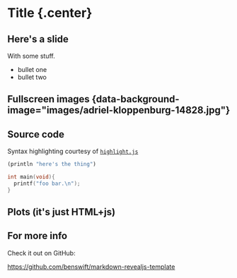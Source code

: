 <!--
 !-- Copyright (C) 2017  Ben Swift
 !--
 !-- Permission is hereby granted, free of charge, to any person obtaining a copy
 !-- of this software and associated documentation files (the "Software"), to deal
 !-- in the Software without restriction, including without limitation the rights
 !-- to use, copy, modify, merge, publish, distribute, sublicense, and/or sell
 !-- copies of the Software, and to permit persons to whom the Software is
 !-- furnished to do so, subject to the following conditions:
 !-- The above copyright notice and this permission notice shall be included in
 !-- all copies or substantial portions of the Software.
 !--
 !-- THE SOFTWARE IS PROVIDED "AS IS", WITHOUT WARRANTY OF ANY KIND, EXPRESS OR
 !-- IMPLIED, INCLUDING BUT NOT LIMITED TO THE WARRANTIES OF MERCHANTABILITY,
 !-- FITNESS FOR A PARTICULAR PURPOSE AND NONINFRINGEMENT. IN NO EVENT SHALL THE
 !-- AUTHORS OR COPYRIGHT HOLDERS BE LIABLE FOR ANY CLAIM, DAMAGES OR OTHER
 !-- LIABILITY, WHETHER IN AN ACTION OF CONTRACT, TORT OR OTHERWISE, ARISING FROM,
 !-- OUT OF OR IN CONNECTION WITH THE SOFTWARE OR THE USE OR OTHER DEALINGS IN
 !-- THE SOFTWARE.
  -->

# Title {.center}

## Here's a slide

With some stuff.

- bullet one
- bullet two

## Fullscreen images {data-background-image="images/adriel-kloppenburg-14828.jpg"}

## Source code

Syntax highlighting courtesy of [`highlight.js`](https://highlightjs.org/)

```scheme
(println "here's the thing")
```

```c
int main(void){
  printf("foo bar.\n");
}
```

## Plots (it's just HTML+js)

<div id="tester" style="width=90vw; height=50vh;"></div>

<script src="./scripts/plotly-latest.min.js"></script>
<script>
TESTER = document.getElementById('tester');

Plotly.plot( TESTER, [{
    x: [1, 2, 3, 4, 5],
    y: [1, 2, 4, 8, 16] }], { 
    margin: { t: 0 } } );
</script>

## For more info

Check it out on GitHub:

<https://github.com/benswift/markdown-revealjs-template>


